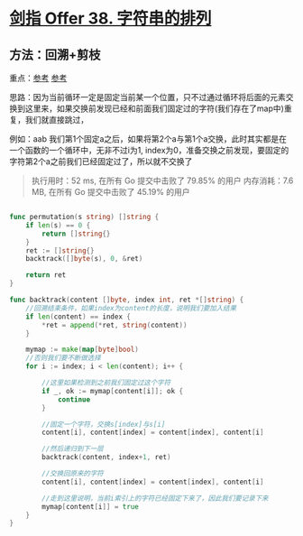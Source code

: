 # [剑指 Offer 38. 字符串的排列](https://leetcode-cn.com/problems/zi-fu-chuan-de-pai-lie-lcof/)

## 方法：回溯+剪枝

重点：[参考](https://leetcode-cn.com/problems/zi-fu-chuan-de-pai-lie-lcof/solution/custerxue-xi-bi-ji-quan-pai-lie-hui-su-by-custergo/) [参考](https://leetcode-cn.com/problems/permutations-ii/solution/custerxue-xi-bi-ji-ji-shu-by-custergo/)


思路：因为当前循环一定是固定当前某一个位置，只不过通过循环将后面的元素交换到这里来，如果交换前发现已经和前面我们固定过的字符(我们存在了map中)重复，我们就直接跳过，


例如：aab 我们第1个固定a之后，如果将第2个a与第1个a交换，此时其实都是在一个函数的一个循环中，无非不过i为1, index为0，准备交换之前发现，要固定的字符第2个a之前我们已经固定过了，所以就不交换了

> 执行用时：52 ms, 在所有 Go 提交中击败了 79.85% 的用户
> 		内存消耗：7.6 MB, 在所有 Go 提交中击败了 45.19% 的用户


```go

func permutation(s string) []string {
	if len(s) == 0 {
		return []string{}
	}
	ret := []string{}
	backtrack([]byte(s), 0, &ret)

	return ret
}

func backtrack(content []byte, index int, ret *[]string) {
	//回溯结束条件，如果index为content的长度，说明我们要加入结果
	if len(content) == index {
		*ret = append(*ret, string(content))
	}

	mymap := make(map[byte]bool)
	//否则我们要不断做选择
	for i := index; i < len(content); i++ {

		//这里如果检测到之前我们固定过这个字符
		if _, ok := mymap[content[i]]; ok {
			continue
		}

		//固定一个字符，交换s[index]与s[i]
		content[i], content[index] = content[index], content[i]

		//然后递归到下一层
		backtrack(content, index+1, ret)

		//交换回原来的字符
		content[i], content[index] = content[index], content[i]

		//走到这里说明，当前i索引上的字符已经固定下来了，因此我们要记录下来
		mymap[content[i]] = true
	}
}
```

